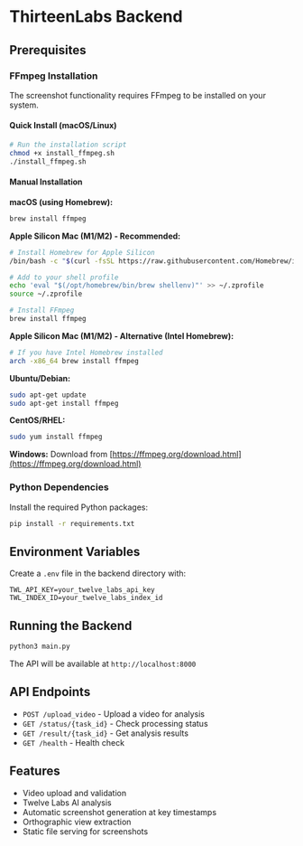 # ThirteenLabs Backend

## Prerequisites

### FFmpeg Installation

The screenshot functionality requires FFmpeg to be installed on your system.

#### Quick Install (macOS/Linux)
```bash
# Run the installation script
chmod +x install_ffmpeg.sh
./install_ffmpeg.sh
```

#### Manual Installation

**macOS (using Homebrew):**
```bash
brew install ffmpeg
```

**Apple Silicon Mac (M1/M2) - Recommended:**
```bash
# Install Homebrew for Apple Silicon
/bin/bash -c "$(curl -fsSL https://raw.githubusercontent.com/Homebrew/install/HEAD/install.sh)"

# Add to your shell profile
echo 'eval "$(/opt/homebrew/bin/brew shellenv)"' >> ~/.zprofile
source ~/.zprofile

# Install FFmpeg
brew install ffmpeg
```

**Apple Silicon Mac (M1/M2) - Alternative (Intel Homebrew):**
```bash
# If you have Intel Homebrew installed
arch -x86_64 brew install ffmpeg
```

**Ubuntu/Debian:**
```bash
sudo apt-get update
sudo apt-get install ffmpeg
```

**CentOS/RHEL:**
```bash
sudo yum install ffmpeg
```

**Windows:**
Download from [https://ffmpeg.org/download.html](https://ffmpeg.org/download.html)

### Python Dependencies

Install the required Python packages:
```bash
pip install -r requirements.txt
```

## Environment Variables

Create a `.env` file in the backend directory with:
```
TWL_API_KEY=your_twelve_labs_api_key
TWL_INDEX_ID=your_twelve_labs_index_id
```

## Running the Backend

```bash
python3 main.py
```

The API will be available at `http://localhost:8000`

## API Endpoints

- `POST /upload_video` - Upload a video for analysis
- `GET /status/{task_id}` - Check processing status
- `GET /result/{task_id}` - Get analysis results
- `GET /health` - Health check

## Features

- Video upload and validation
- Twelve Labs AI analysis
- Automatic screenshot generation at key timestamps
- Orthographic view extraction
- Static file serving for screenshots 
